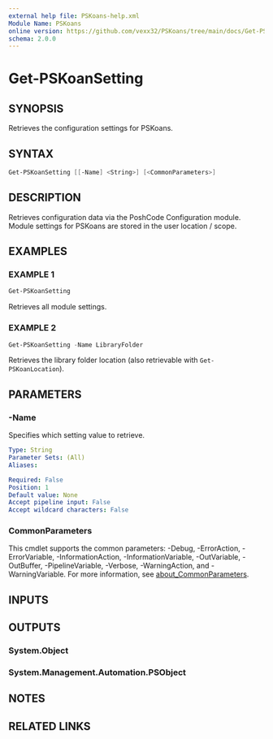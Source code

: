 ```yaml
---
external help file: PSKoans-help.xml
Module Name: PSKoans
online version: https://github.com/vexx32/PSKoans/tree/main/docs/Get-PSKoanSetting.md
schema: 2.0.0
---
```


# Get-PSKoanSetting

## SYNOPSIS
Retrieves the configuration settings for PSKoans.

## SYNTAX

```powershell
Get-PSKoanSetting [[-Name] <String>] [<CommonParameters>]
```

## DESCRIPTION
Retrieves configuration data via the PoshCode Configuration module.
Module settings for PSKoans are stored in the user location / scope.

## EXAMPLES

### EXAMPLE 1
```powershell
Get-PSKoanSetting
```

Retrieves all module settings.

### EXAMPLE 2
```powershell
Get-PSKoanSetting -Name LibraryFolder
```

Retrieves the library folder location (also retrievable with `Get-PSKoanLocation`).

## PARAMETERS

### -Name
Specifies which setting value to retrieve.

```yaml
Type: String
Parameter Sets: (All)
Aliases:

Required: False
Position: 1
Default value: None
Accept pipeline input: False
Accept wildcard characters: False
```

### CommonParameters
This cmdlet supports the common parameters: -Debug, -ErrorAction, -ErrorVariable, -InformationAction, -InformationVariable, -OutVariable, -OutBuffer, -PipelineVariable, -Verbose, -WarningAction, and -WarningVariable. For more information, see [about_CommonParameters](http://go.microsoft.com/fwlink/?LinkID=113216).

## INPUTS

## OUTPUTS

### System.Object
### System.Management.Automation.PSObject
## NOTES

## RELATED LINKS
